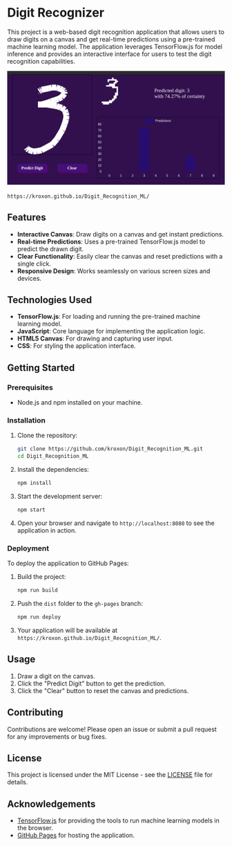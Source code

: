 # Digit Recognizer

This project is a web-based digit recognition application that allows users to draw digits on a canvas and get real-time predictions using a pre-trained machine learning model. The application leverages TensorFlow.js for model inference and provides an interactive interface for users to test the digit recognition capabilities.

![alt text](image.png)

`https://kroxon.github.io/Digit_Recognition_ML/`

## Features

- **Interactive Canvas**: Draw digits on a canvas and get instant predictions.
- **Real-time Predictions**: Uses a pre-trained TensorFlow.js model to predict the drawn digit.
- **Clear Functionality**: Easily clear the canvas and reset predictions with a single click.
- **Responsive Design**: Works seamlessly on various screen sizes and devices.

## Technologies Used

- **TensorFlow.js**: For loading and running the pre-trained machine learning model.
- **JavaScript**: Core language for implementing the application logic.
- **HTML5 Canvas**: For drawing and capturing user input.
- **CSS**: For styling the application interface.

## Getting Started

### Prerequisites

- Node.js and npm installed on your machine.

### Installation

1. Clone the repository:
   ```bash
   git clone https://github.com/kroxon/Digit_Recognition_ML.git
   cd Digit_Recognition_ML
   ```

2. Install the dependencies:
   ```bash
   npm install
   ```

3. Start the development server:
   ```bash
   npm start
   ```

4. Open your browser and navigate to `http://localhost:8080` to see the application in action.

### Deployment

To deploy the application to GitHub Pages:

1. Build the project:
   ```bash
   npm run build
   ```

2. Push the `dist` folder to the `gh-pages` branch:
   ```bash
   npm run deploy
   ```

3. Your application will be available at `https://kroxon.github.io/Digit_Recognition_ML/`.

## Usage

1. Draw a digit on the canvas.
2. Click the "Predict Digit" button to get the prediction.
3. Click the "Clear" button to reset the canvas and predictions.

## Contributing

Contributions are welcome! Please open an issue or submit a pull request for any improvements or bug fixes.

## License

This project is licensed under the MIT License - see the [LICENSE](LICENSE) file for details.

## Acknowledgements

- [TensorFlow.js](https://www.tensorflow.org/js) for providing the tools to run machine learning models in the browser.
- [GitHub Pages](https://pages.github.com/) for hosting the application.
```